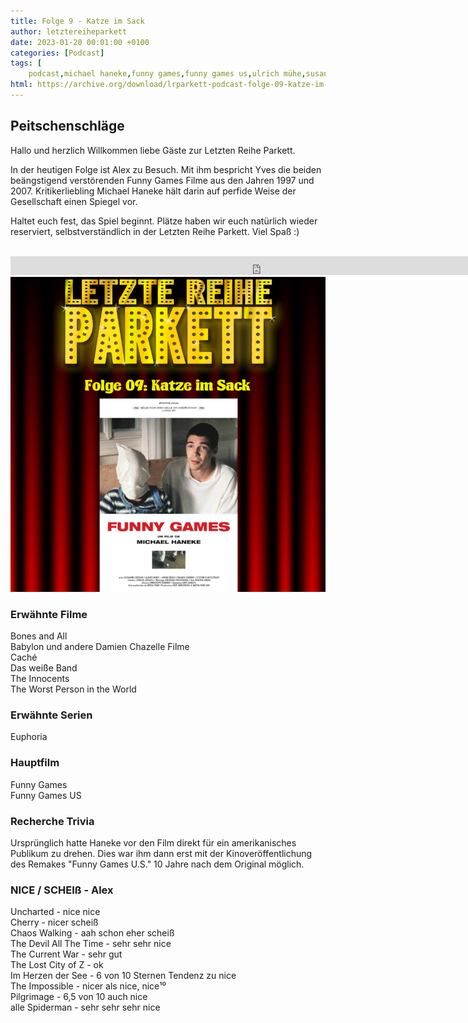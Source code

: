 ```yaml
---
title: Folge 9 - Katze im Sack
author: letztereiheparkett
date: 2023-01-20 00:01:00 +0100
categories: [Podcast]
tags: [
    podcast,michael haneke,funny games,funny games us,ulrich mühe,susanne lothar,tim roth,naomie watts]
html: https://archive.org/download/lrparkett-podcast-folge-09-katze-im-sack/LRParkett%20Podcast%20Folge%2009%20-%20Katze%20im%20Sack.mp3
---
```


## Peitschenschläge
Hallo und herzlich Willkommen liebe Gäste zur Letzten Reihe Parkett.

In der heutigen Folge ist Alex zu Besuch. Mit ihm bespricht Yves die beiden beängstigend verstörenden Funny Games Filme aus den Jahren 1997 und 2007. Kritikerliebling Michael Haneke hält darin auf perfide Weise der Gesellschaft einen Spiegel vor.

Haltet euch fest, das Spiel beginnt. Plätze haben wir euch natürlich wieder reserviert, selbstverständlich in der Letzten Reihe Parkett. Viel Spaß :)
<br>
<br>

<iframe src="https://archive.org/download/lrparkett-podcast-folge-09-katze-im-sack/LRParkett%20Podcast%20Folge%2009%20-%20Katze%20im%20Sack.mp3" width="800" height="30" frameborder="0" webkitallowfullscreen="true" mozallowfullscreen="true" allowfullscreen></iframe>


<img src="/assets/img/postings/posting009.png" alt="Podcast Cover">

### Erwähnte Filme

Bones and All<br>
Babylon und andere Damien Chazelle Filme <br>
Caché <br>
Das weiße Band <br>
The Innocents <br>
The Worst Person in the World <br>

### Erwähnte Serien

Euphoria<br>

### Hauptfilm

Funny Games <br>
Funny Games US <br>

### Recherche Trivia

Ursprünglich hatte Haneke vor den Film direkt für ein amerikanisches Publikum zu drehen. Dies war ihm dann erst mit der Kinoveröffentlichung des Remakes "Funny Games U.S." 10 Jahre nach dem Original möglich.

### NICE / SCHEIß - Alex

Uncharted - nice nice <br>
Cherry - nicer scheiß <br>
Chaos Walking - aah schon eher scheiß <br>
The Devil All The Time - sehr sehr nice <br>
The Current War - sehr gut <br>
The Lost City of Z - ok <br>
Im Herzen der See - 6 von 10 Sternen Tendenz zu nice <br>
The Impossible - nicer als nice, nice¹⁰ <br>
Pilgrimage - 6,5 von 10 auch nice <br>
alle Spiderman - sehr sehr sehr nice